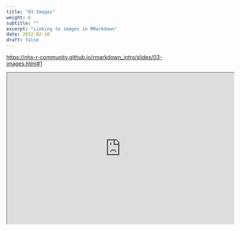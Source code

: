 ```yaml
---
title: "03 Images"
weight: 6
subtitle: ""
excerpt: "Linking to images in RMarkdown"
date: 2022-02-10
draft: false
---
```


https://nhs-r-community.github.io/rmarkdown_intro/slides/03-images.html#1

<iframe src="https://nhs-r-community.github.io/rmarkdown_intro/slides/03-images.html#1" width="600" height="400" loading="lazy" allowfullscreen></iframe> <script>fitvids('.shareagain', {players: 'iframe'});</script>

